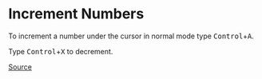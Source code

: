 # Increment Numbers

To increment a number under the cursor in normal mode type <kbd>Control</kbd>+<kbd>A</kbd>.

Type <kbd>Control</kbd>+<kbd>X</kbd> to decrement.

[Source](http://vim.wikia.com/wiki/Increasing_or_decreasing_numbers)
